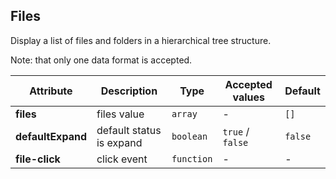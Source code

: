 ## Files

Display a list of files and folders in a hierarchical tree structure.

<ex-code name="ex-files-basic"/>

Note: that only one data format is accepted.

</ex-code>

<ex-footer edit-link="https://github.com/geist-org/vue/edit/master/docs/en-us/components/files.md">

| Attribute         | Description              | Type       | Accepted values  | Default |
| ----------------- | ------------------------ | ---------- | ---------------- | ------- |
| **files**         | files value              | `array`    | -                | `[]`    |
| **defaultExpand** | default status is expand | `boolean`  | `true` / `false` | `false` |
| **file-click**    | click event              | `function` | -                | -       |

</ex-footer>
